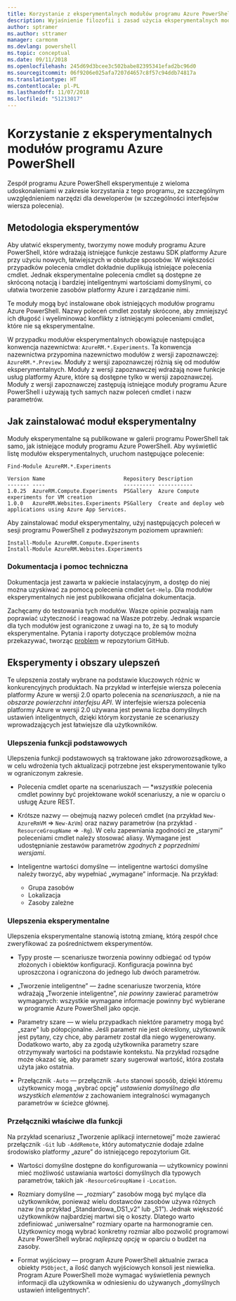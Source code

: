 ```yaml
---
title: Korzystanie z eksperymentalnych modułów programu Azure PowerShell
description: Wyjaśnienie filozofii i zasad użycia eksperymentalnych modułów programu Azure PowerShell.
author: sptramer
ms.author: sttramer
manager: carmonm
ms.devlang: powershell
ms.topic: conceptual
ms.date: 09/11/2018
ms.openlocfilehash: 245d69d3bcee3c502babe82395341efad2bc96d0
ms.sourcegitcommit: 06f9206e025afa7207d4657c8f57c94ddb74817a
ms.translationtype: HT
ms.contentlocale: pl-PL
ms.lasthandoff: 11/07/2018
ms.locfileid: "51213017"
---
```

# <a name="use-experimental-azure-powershell-modules"></a>Korzystanie z eksperymentalnych modułów programu Azure PowerShell

Zespół programu Azure PowerShell eksperymentuje z wieloma udoskonaleniami w zakresie korzystania z tego programu, ze szczególnym uwzględnieniem narzędzi dla deweloperów (w szczególności interfejsów wiersza polecenia).

## <a name="experimentation-methodology"></a>Metodologia eksperymentów

Aby ułatwić eksperymenty, tworzymy nowe moduły programu Azure PowerShell, które wdrażają istniejące funkcje zestawu SDK platformy Azure przy użyciu nowych, łatwiejszych w obsłudze sposobów. W większości przypadków polecenia cmdlet dokładnie duplikują istniejące polecenia cmdlet. Jednak eksperymentalne polecenia cmdlet są dostępne ze skróconą notacją i bardziej inteligentnymi wartościami domyślnymi, co ułatwia tworzenie zasobów platformy Azure i zarządzanie nimi.

Te moduły mogą być instalowane obok istniejących modułów programu Azure PowerShell. Nazwy poleceń cmdlet zostały skrócone, aby zmniejszyć ich długość i wyeliminować konflikty z istniejącymi poleceniami cmdlet, które nie są eksperymentalne.

W przypadku modułów eksperymentalnych obowiązuje następująca konwencja nazewnictwa: `AzureRM.*.Experiments`. Ta konwencja nazewnictwa przypomina nazewnictwo modułów z wersji zapoznawczej: `AzureRM.*.Preview`. Moduły z wersji zapoznawczej różnią się od modułów eksperymentalnych. Moduły z wersji zapoznawczej wdrażają nowe funkcje usług platformy Azure, które są dostępne tylko w wersji zapoznawczej. Moduły z wersji zapoznawczej zastępują istniejące moduły programu Azure PowerShell i używają tych samych nazw poleceń cmdlet i nazw parametrów.

## <a name="how-to-install-an-experimental-module"></a>Jak zainstalować moduł eksperymentalny

Moduły eksperymentalne są publikowane w galerii programu PowerShell tak samo, jak istniejące moduły programu Azure PowerShell. Aby wyświetlić listę modułów eksperymentalnych, uruchom następujące polecenie:

```azurepowershell-interactive
Find-Module AzureRM.*.Experiments
```

```output
Version Name                         Repository Description
------- ----                         ---------- -----------
1.0.25  AzureRM.Compute.Experiments  PSGallery  Azure Compute experiments for VM creation
1.0.0   AzureRM.Websites.Experiments PSGallery  Create and deploy web applications using Azure App Services.
```

Aby zainstalować moduł eksperymentalny, użyj następujących poleceń w sesji programu PowerShell z podwyższonym poziomem uprawnień:

```azurepowershell-interactive
Install-Module AzureRM.Compute.Experiments
Install-Module AzureRM.Websites.Experiments
```

### <a name="documentation-and-support"></a>Dokumentacja i pomoc techniczna

Dokumentacja jest zawarta w pakiecie instalacyjnym, a dostęp do niej można uzyskiwać za pomocą polecenia cmdlet `Get-Help`. Dla modułów eksperymentalnych nie jest publikowana oficjalna dokumentacja.

Zachęcamy do testowania tych modułów. Wasze opinie pozwalają nam poprawiać użyteczność i reagować na Wasze potrzeby. Jednak wsparcie dla tych modułów jest ograniczone z uwagi na to, że są to moduły eksperymentalne. Pytania i raporty dotyczące problemów można przekazywać, tworząc [problem](https://github.com/Azure/azure-powershell/issues) w repozytorium GitHub.

## <a name="experiments-and-areas-of-improvement"></a>Eksperymenty i obszary ulepszeń

Te ulepszenia zostały wybrane na podstawie kluczowych różnic w konkurencyjnych produktach. Na przykład w interfejsie wiersza polecenia platformy Azure w wersji 2.0 oparto polecenia na _scenariuszach_, a nie na _obszarze powierzchni interfejsu API_.
W interfejsie wiersza polecenia platformy Azure w wersji 2.0 używana jest pewna liczba domyślnych ustawień inteligentnych, dzięki którym korzystanie ze scenariuszy wprowadzających jest łatwiejsze dla użytkowników.

### <a name="core-improvements"></a>Ulepszenia funkcji podstawowych

Ulepszenia funkcji podstawowych są traktowane jako zdroworozsądkowe, a w celu wdrożenia tych aktualizacji potrzebne jest eksperymentowanie tylko w ograniczonym zakresie.

- Polecenia cmdlet oparte na scenariuszach — **wszystkie* polecenia cmdlet powinny być projektowane wokół scenariuszy, a nie w oparciu o usługę Azure REST.

- Krótsze nazwy — obejmują nazwy poleceń cmdlet (na przykład `New-AzureRmVM` => `New-AzVm`) oraz nazwy parametrów (na przykład `-ResourceGroupName` => `-Rg`). W celu zapewniania zgodności ze „starymi” poleceniami cmdlet należy stosować aliasy. Wymagane jest udostępnianie zestawów parametrów _zgodnych z poprzednimi wersjami_.

- Inteligentne wartości domyślne — inteligentne wartości domyślne należy tworzyć, aby wypełniać „wymagane” informacje. Na przykład:
  - Grupa zasobów
  - Lokalizacja
  - Zasoby zależne

### <a name="experimental-improvements"></a>Ulepszenia eksperymentalne

Ulepszenia eksperymentalne stanowią istotną zmianę, którą zespół chce zweryfikować za pośrednictwem eksperymentów.

- Typy proste — scenariusze tworzenia powinny odbiegać od typów złożonych i obiektów konfiguracji. Konfiguracja powinna być uproszczona i ograniczona do jednego lub dwóch parametrów.

- „Tworzenie inteligentne” — żadne scenariusze tworzenia, które wdrażają „Tworzenie inteligentne”, _nie powinny_ zawierać parametrów wymaganych: wszystkie wymagane informacje powinny być wybierane w programie Azure PowerShell jako opcje.

- Parametry szare — w wielu przypadkach niektóre parametry mogą być „szare” lub półopcjonalne. Jeśli parametr nie jest określony, użytkownik jest pytany, czy chce, aby parametr został dla niego wygenerowany. Dodatkowo warto, aby za zgodą użytkownika parametry szare otrzymywały wartości na podstawie kontekstu.
  Na przykład rozsądne może okazać się, aby parametr szary sugerował wartość, która została użyta jako ostatnia.

- Przełącznik `-Auto` — przełącznik `-Auto` stanowi sposób, dzięki któremu użytkownicy mogą „wybrać opcję” _ustawienia domyślnego dla wszystkich elementów_ z zachowaniem integralności wymaganych parametrów w ścieżce głównej.

### <a name="feature-specific-switches"></a>Przełączniki właściwe dla funkcji

Na przykład scenariusz „Tworzenie aplikacji internetowej” może zawierać przełącznik `-Git` lub `-AddRemote`, który automatycznie dodaje zdalne środowisko platformy „azure” do istniejącego repozytorium Git.

- Wartości domyślne dostępne do konfigurowania — użytkownicy powinni mieć możliwość ustawiania wartości domyślnych dla typowych parametrów, takich jak `-ResourceGroupName` i `-Location`.

- Rozmiary domyślne — „rozmiary” zasobów mogą być mylące dla użytkowników, ponieważ wielu dostawców zasobów używa różnych nazw (na przykład „Standardowa\_DS1\_v2” lub „S1”). Jednak większość użytkowników najbardziej martwi się o koszty. Dlatego warto zdefiniować „uniwersalne” rozmiary oparte na harmonogramie cen. Użytkownicy mogą wybrać konkretny rozmiar albo pozwolić programowi Azure PowerShell wybrać _najlepszą opcję_ w oparciu o budżet na zasoby.

- Format wyjściowy — program Azure PowerShell aktualnie zwraca obiekty `PSObject`, a ilość danych wyjściowych konsoli jest niewielka. Program Azure PowerShell może wymagać wyświetlenia pewnych informacji dla użytkownika w odniesieniu do używanych „domyślnych ustawień inteligentnych”.
